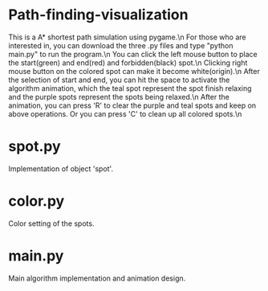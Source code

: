 # Path-finding-visualization
This is a A* shortest path simulation using pygame.\n
For those who are interested in, you can download the three .py files and  type "python main.py" to run the program.\n
You can click the left mouse button to place the start(green) and end(red) and forbidden(black) spot.\n
Clicking right mouse button on the colored spot can make it become white(origin).\n
After the selection of start and end, you can hit the space to activate the algorithm animation, which the teal spot represent the spot finish relaxing and the purple spots represent the spots being relaxed.\n
After the animation, you can press 'R' to clear the purple and teal spots and keep on above operations. Or you can press 'C' to clean up all colored spots.\n
# spot.py
Implementation of object 'spot'.
# color.py
Color setting of the spots.
# main.py
Main algorithm implementation and animation design.    